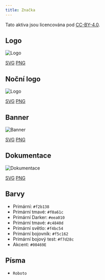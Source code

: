 ```yaml
---
title: Značka
---
```


Tato aktiva jsou licencována pod [CC-BY-4.0](https://github.com/LinwoodCloud/Butterfly/blob/develop/BRANDING_LICENSE).

## Logo

![Logo](/img/logo.svg)

[SVG](/img/logo.svg) [PNG](/img/logo.png)

## Noční logo

![Logo](/img/nightly.svg)

[SVG](/img/nightly.svg) [PNG](/img/nightly.png)

## Banner

![Banner](/img/banner.svg)

[SVG](/img/banner.svg) [PNG](/img/banner.png)

## Dokumentace

![Dokumentace](/img/docs.svg)

[SVG](/img/docs.svg) [PNG](/img/docs.png)

## Barvy

* Primární: `#f2b138`
* Primární tmavé: `#f0a61c`
* Primární Darker: `#eea010`
* Primární tmavé: `#c4840d`
* Primární světlo: `#f4bc54`
* Primární bojovník: `#f5c162`
* Primární bojový test: `#f7d28c`
* Akcent: `#00469E`

## Písma

* `Roboto`
